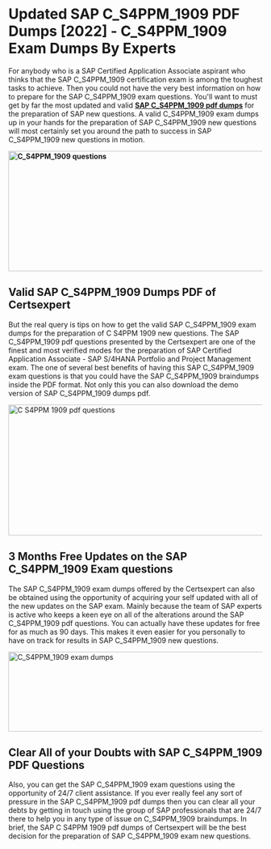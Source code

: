 <h1><strong>Updated SAP C_S4PPM_1909 PDF Dumps [2022] - C_S4PPM_1909 Exam Dumps By Experts&nbsp;</strong></h1>
<p><span style="font-weight: 400;">For anybody who is a SAP Certified Application Associate aspirant who thinks that the SAP C_S4PPM_1909 certification exam is among the toughest tasks to achieve. Then you could not have the very best information on how to prepare for the SAP C_S4PPM_1909 exam questions. You'll want to must get by far the most updated and valid <strong><a href="https://www.certsexpert.com/C_S4PPM_1909-pdf-questions.html">SAP C_S4PPM_1909 pdf dumps</a></strong> for the preparation of SAP new questions. A valid  C_S4PPM_1909 exam dumps up in your hands for the preparation of SAP C_S4PPM_1909 new questions will most certainly set you around the path to success in SAP C_S4PPM_1909 new questions in motion.</span></p>
<p><span style="font-weight: 400;"><strong><img style="display: block; margin-left: auto; margin-right: auto;" src="https://i.ibb.co/QXh983F/73475278-2429792180625311-4586132736837681152-n.jpg" alt="C_S4PPM_1909 questions" width="632" height="238" /></strong></span></p>
<h2><strong>Valid SAP C_S4PPM_1909 Dumps PDF of Certsexpert</strong></h2>
<p><span style="font-weight: 400;">But the real query is tips on how to get the valid SAP C_S4PPM_1909 exam dumps for the preparation of C S4PPM 1909 new questions. The SAP C_S4PPM_1909 pdf questions presented by the Certsexpert are one of the finest and most verified modes for the preparation of SAP Certified Application Associate - SAP S/4HANA Portfolio and Project Management exam. The one of several best benefits of having this SAP C_S4PPM_1909 exam questions is that you could have the SAP C_S4PPM_1909 braindumps inside the PDF format. Not only this you can also download the demo version of SAP C_S4PPM_1909 dumps pdf.</span></p>
<p><span style="font-weight: 400;"><img style="display: block; margin-left: auto; margin-right: auto;" src="https://i.ibb.co/Jd8hN2L/76714008-3182067705200142-8735104740007870464-n.jpg" alt="C S4PPM 1909 pdf questions" width="701" height="259" /></span></p>
<h2><strong>3 Months Free Updates on the SAP C_S4PPM_1909 Exam questions</strong></h2>
<p><span style="font-weight: 400;">The SAP C_S4PPM_1909 exam dumps offered by the Certsexpert can also be obtained using the opportunity of acquiring your self updated with all of the new updates on the SAP exam. Mainly because the team of SAP experts is active who keeps a keen eye on all of the alterations around the SAP C_S4PPM_1909 pdf questions. You can actually have these updates for free for as much as 90 days. This makes it even easier for you personally to have on track for results in SAP C_S4PPM_1909 new questions.</span></p>
<p><span style="font-weight: 400;"><a href="https://www.certsexpert.com/C_S4PPM_1909-pdf-questions.html"><img style="display: block; margin-left: auto; margin-right: auto;" src="https://i.ibb.co/TMnKrkJ/75398236-424489711531572-5064688549987614720-n.jpg" alt="C_S4PPM_1909 exam dumps" width="714" height="158" /></a></span></p>
<h2><strong>Clear All of your Doubts with SAP C_S4PPM_1909 PDF Questions</strong></h2>
<p>Also, you can get the SAP C_S4PPM_1909 exam questions using the opportunity of 24/7 client assistance. If you ever really feel any sort of pressure in the SAP C_S4PPM_1909 pdf dumps then you can clear all your debts by getting in touch using the group of SAP professionals that are 24/7 there to help you in any type of issue on  C_S4PPM_1909 braindumps. In brief, the SAP C S4PPM 1909 pdf dumps of Certsexpert will be the best decision for the preparation of SAP C_S4PPM_1909 exam new questions.</p>
